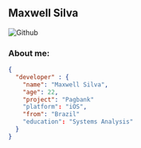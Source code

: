 
<!--
**compass-maxwellsilva/compass-maxwellsilva** is a ✨ _special_ ✨ repository because its `README.md` (this file) appears on your GitHub profile.

Here are some ideas to get you started:

- 🔭 I’m currently working on ...
- 🌱 I’m currently learning ...
- 👯 I’m looking to collaborate on ...
- 🤔 I’m looking for help with ...
- 💬 Ask me about ...
- 📫 How to reach me: ...
- 😄 Pronouns: ...
- ⚡ Fun fact: ...
-->
## Maxwell Silva
![Github](https://github-readme-stats-eight-theta.vercel.app/api?username=maxwellssilva&show_icons=true&theme=algolia&include_all_commits=true&count_private=true&hide=issues)
### About me:

``` JSON
{
  "developer" : {
    "name": "Maxwell Silva",
    "age": 22,
    "project": "Pagbank"
    "platform": "iOS",
    "from": "Brazil"
    "education": "Systems Analysis"
  }
}
```

 
